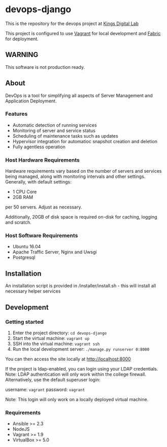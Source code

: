 # devops-django

This is the repository for the devops project at [Kings Digital Lab](https://kdl.kcl.ac.uk)

This project is configured to use [Vagrant](https://www.vagrantup.com/) for local development and [Fabric](http://www.fabfile.org/) for deployment. 

## WARNING
This software is not production ready.

## About 
DevOps is a tool for simplifying all aspects of Server Management and Application Deployment.

### Features
* Automatic detection of running services
* Monitoring of server and service status
* Scheduling of maintenance tasks such as updates
* Hypervisor integration for automatioc snapshot creation and deletion
* Fully agentless operation

### Host Hardware Requirements

Hardware requirements vary based on the number of servers and services being managed, along with monitoring intervals and other settings. Generally, with default settings:
* 1 CPU Core
* 2GB RAM

per 50 servers. Adjust as necessary.

Additionally, 20GB of disk space is required on-disk for caching, logging and scratch.

### Host Software Requirements
* Ubuntu 16.04
* Apache Traffic Server, Nginx and Uwsgi
* Postgresql

## Installation

An installation script is provided in /installer/install.sh - this will install all necessary helper services
## Development

### Getting started
1. Enter the project directory: `cd devops-django`
2. Start the virtual machine: `vagrant up`
3. SSH into the virtual machine: `vagrant ssh`
4. Run the local development server: `./manage.py runserver 0:8000`

You can then access the site locally at [http://localhost:8000](http://localhost:8000)

If the project is ldap-enabled, you can login using your LDAP credentials. Note: LDAP authentication will only work within the college firewall. Alternatively, use the default superuser login:

username: `vagrant`
password: `vagrant`

Note: This login will only work on a locally deployed virtual machine.

### Requirements 
* Ansible >= 2.3
* NodeJS
* Vagrant >= 1.9
* VirtualBox >= 5.0

